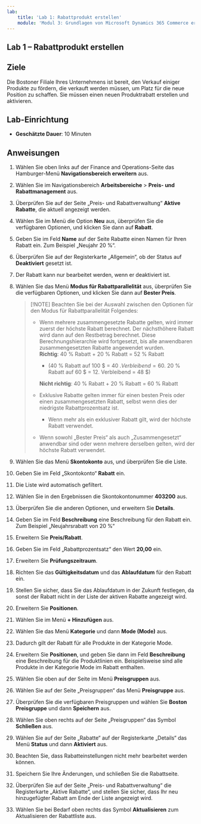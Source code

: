 ```yaml
---
lab:
    title: 'Lab 1: Rabattprodukt erstellen'
    module: 'Modul 3: Grundlagen von Microsoft Dynamics 365 Commerce erlernen'
---
```


## Lab 1 – Rabattprodukt erstellen

## Ziele

Die Bostoner Filiale Ihres Unternehmens ist bereit, den Verkauf einiger Produkte zu fördern, die verkauft werden müssen, um Platz für die neue Position zu schaffen. Sie müssen einen neuen Produktrabatt erstellen und aktivieren.

## Lab-Einrichtung

   - **Geschätzte Dauer**: 10 Minuten

## Anweisungen

1. Wählen Sie oben links auf der Finance and Operations-Seite das Hamburger-Menü **Navigationsbereich erweitern** aus.

1. Wählen Sie im Navigationsbereich **Arbeitsbereiche** > **Preis- und Rabattmanagement** aus.

1. Überprüfen Sie auf der Seite „Preis- und Rabattverwaltung“ **Aktive Rabatte**, die aktuell angezeigt werden.

1. Wählen Sie im Menü die Option **Neu** aus, überprüfen Sie die verfügbaren Optionen, und klicken Sie dann auf **Rabatt**.

1. Geben Sie im Feld **Name** auf der Seite Rabatte einen Namen für Ihren Rabatt ein. Zum Beispiel „Neujahr 20 %“.

1. Überprüfen Sie auf der Registerkarte „Allgemein“, ob der Status auf **Deaktiviert** gesetzt ist.

1. Der Rabatt kann nur bearbeitet werden, wenn er deaktiviert ist.

1. Wählen Sie das Menü **Modus für Rabattparallelität** aus, überprüfen Sie die verfügbaren Optionen, und klicken Sie dann auf **Bester Preis**.

    >[!NOTE] Beachten Sie bei der Auswahl zwischen den Optionen für den Modus für Rabattparallelität Folgendes:
    >
    >  - Wenn mehrere zusammengesetzte Rabatte gelten, wird immer zuerst der höchste Rabatt berechnet.  Der nächsthöhere Rabatt wird dann auf den Restbetrag berechnet.  Diese Berechnungshierarchie wird fortgesetzt, bis alle anwendbaren zusammengesetzten Rabatte angewendet wurden.  
    >    **Richtig**: 40 % Rabatt + 20 % Rabatt = 52 % Rabatt  
    >      - (40 % Rabatt auf 100 $ = 40 $. Verbleibend = 60 $.  20 % Rabatt auf 60 $ = 12. Verbleibend = 48 $)  
    >
    >    **Nicht richtig**: 40 % Rabatt + 20 % Rabatt = 60 % Rabatt
    >
    >  - Exklusive Rabatte gelten immer für einen besten Preis oder einen zusammengesetzten Rabatt, selbst wenn dies der niedrigste Rabattprozentsatz ist.
    >    - Wenn mehr als ein exklusiver Rabatt gilt, wird der höchste Rabatt verwendet.
    >  - Wenn sowohl „Bester Preis“ als auch „Zusammengesetzt“ anwendbar sind oder wenn mehrere derselben gelten, wird der höchste Rabatt verwendet.

1. Wählen Sie das Menü **Skontokonto** aus, und überprüfen Sie die Liste.

1. Geben Sie im Feld „Skontokonto“ **Rabatt** ein.

1. Die Liste wird automatisch gefiltert.

1. Wählen Sie in den Ergebnissen die Skontokontonummer **403200** aus.

1. Überprüfen Sie die anderen Optionen, und erweitern Sie **Details**.

1. Geben Sie im Feld **Beschreibung** eine Beschreibung für den Rabatt ein. Zum Beispiel „Neujahrsrabatt von 20 %“

1. Erweitern Sie **Preis/Rabatt**.

1. Geben Sie im Feld „Rabattprozentsatz“ den Wert **20,00** ein.

1. Erweitern Sie **Prüfungszeitraum**.

1. Richten Sie das **Gültigkeitsdatum** und das **Ablaufdatum** für den Rabatt ein.

1. Stellen Sie sicher, dass Sie das Ablaufdatum in der Zukunft festlegen, da sonst der Rabatt nicht in der Liste der aktiven Rabatte angezeigt wird.

1. Erweitern Sie **Positionen**.

1. Wählen Sie im Menü **+ Hinzufügen** aus.

1. Wählen Sie das Menü **Kategorie** und dann **Mode (Mode)** aus.

1. Dadurch gilt der Rabatt für alle Produkte in der Kategorie Mode.

1. Erweitern Sie **Positionen**, und geben Sie dann im Feld **Beschreibung** eine Beschreibung für die Produktlinien ein. Beispielsweise sind alle Produkte in der Kategorie Mode im Rabatt enthalten.

1. Wählen Sie oben auf der Seite im Menü **Preisgruppen** aus.

1. Wählen Sie auf der Seite „Preisgruppen“ das Menü **Preisgruppe** aus.

1. Überprüfen Sie die verfügbaren Preisgruppen und wählen Sie **Boston Preisgruppe** und dann **Speichern** aus.

1. Wählen Sie oben rechts auf der Seite „Preisgruppen“ das Symbol **Schließen** aus.

1. Wählen Sie auf der Seite „Rabatte“ auf der Registerkarte „Details“ das Menü **Status** und dann **Aktiviert** aus.

1. Beachten Sie, dass Rabatteinstellungen nicht mehr bearbeitet werden können.

1. Speichern Sie Ihre Änderungen, und schließen Sie die Rabattseite.

1. Überprüfen Sie auf der Seite „Preis- und Rabattverwaltung“ die Registerkarte „Aktive Rabatte“, und stellen Sie sicher, dass Ihr neu hinzugefügter Rabatt am Ende der Liste angezeigt wird.

1. Wählen Sie bei Bedarf oben rechts das Symbol **Aktualisieren** zum Aktualisieren der Rabattliste aus.
